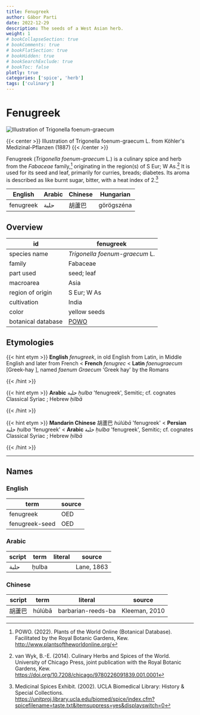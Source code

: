 ```yaml
---
title: Fenugreek
author: Gábor Parti
date: 2022-12-29
description: The seeds of a West Asian herb.
weight: 1
# bookCollapseSection: true
# bookComments: true
# bookFlatSection: true
# bookHidden: true
# bookSearchExclude: true
# bookToc: false
plotly: true
categories: ['spice', 'herb']
tags: ['culinary']
---
```


# Fenugreek

![Illustration of Trigonella foenum-graecum](/images/kohler/fenugreek.png)

{{< center >}}
Illustration of Trigonella foenum-graecum L. from Köhler's Medizinal-Pflanzen (1887)
{{< /center >}}

Fenugreek (*Trigonella foenum-graecum* L.) is a culinary spice and herb from the *Fabaceae* family,[^powo] originating in the region(s) of S Eur; W As.[^van_wyk_culinary_2014] It is used for its seed and leaf, primarily for curries, breads; diabetes. Its aroma is described as like burnt sugar, bitter, with a heat index of 2.[^ucla_medicinal_2002]

| English |Arabic|Chinese| Hungarian|
|---------|------|-------|----------|
|fenugreek| حلبة |  胡蘆巴  |görögszéna|

## Overview

|        id        |                     fenugreek                     |
|------------------|---------------------------------------------------|
|   species name   |           *Trigonella foenum-graecum* L.          |
|      family      |                      Fabaceae                     |
|     part used    |                     seed; leaf                    |
|     macroarea    |                        Asia                       |
| region of origin |                    S Eur; W As                    |
|    cultivation   |                       India                       |
|       color      |                    yellow seeds                   |
|botanical database|[POWO](https://powo.science.kew.org/taxon/523957-1)|

## Etymologies

{{< hint etym >}}
**English** *fenugreek*, in old English from Latin, in Middle English and later from French < **French** *fenugrec* < **Latin** *faenugraecum* [Greek-hay ], named *faenum Graecum* 'Greek hay' by the Romans



{{< /hint >}}

{{< hint etym >}}
**Arabic** حلبة *ḥulba* 'fenugreek', Semitic; cf. cognates Classical Syriac ; Hebrew *ḥilbā*



{{< /hint >}}

{{< hint etym >}}
**Mandarin Chinese** 胡蘆巴 *húlúbā* 'fenugreek' < **Persian** حلبة *ḥulba* 'fenugreek' < **Arabic** حلبة *ḥulba* 'fenugreek', Semitic; cf. cognates Classical Syriac ; Hebrew *ḥilbā*



{{< /hint >}}

***

## Names

### English

|     term     |source|
|--------------|------|
|   fenugreek  |  OED |
|fenugreek-seed|  OED |

### Arabic

|script| term|literal|  source  |
|------|-----|-------|----------|
| حلبة |ḥulba|       |Lane, 1863|

### Chinese

|script| term |      literal     |    source   |
|------|------|------------------|-------------|
|  胡蘆巴 |húlúbā|barbarian-reeds-ba|Kleeman, 2010|

[^powo]: POWO. (2022). Plants of the World Online (Botanical Database). Facilitated by the Royal Botanic Gardens, Kew. http://www.plantsoftheworldonline.org/
[^van_wyk_culinary_2014]: van Wyk, B.-E. (2014). Culinary Herbs and Spices of the World. University of Chicago Press, joint publication with the Royal Botanic Gardens, Kew. https://doi.org/10.7208/chicago/9780226091839.001.0001
[^ucla_medicinal_2002]: Medicinal Spices Exhibit. (2002). UCLA Biomedical Library: History & Special Collections. https://unitproj.library.ucla.edu/biomed/spice/index.cfm?spicefilename=taste.txt&itemsuppress=yes&displayswitch=0


